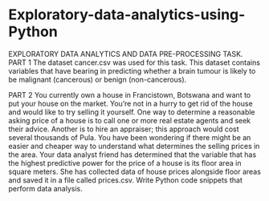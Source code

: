 # Exploratory-data-analytics-using-Python

EXPLORATORY DATA ANALYTICS AND DATA PRE-PROCESSING TASK.
PART 1
The dataset cancer.csv was used for this task. This dataset contains variables that have bearing in predicting whether a brain tumour is likely to be malignant (cancerous) or benign (non-cancerous). 


PART 2
You currently own a house in Francistown, Botswana and want to put your house on the market. You’re not in a hurry to get rid of the house and would like to try selling it yourself. One way to determine a reasonable asking price of a house is to call one or more real estate agents and seek their advice. Another is to hire an appraiser; this approach would cost several thousands of Pula. You have been wondering if there might be an easier and cheaper way to understand what determines the selling prices in the area.
Your data analyst friend has determined that the variable that has the highest predictive power for the price of a house is its floor area in square meters. She has collected data of house prices alongside floor areas and saved it in a file called prices.csv.
Write Python code snippets that perform data analysis.
